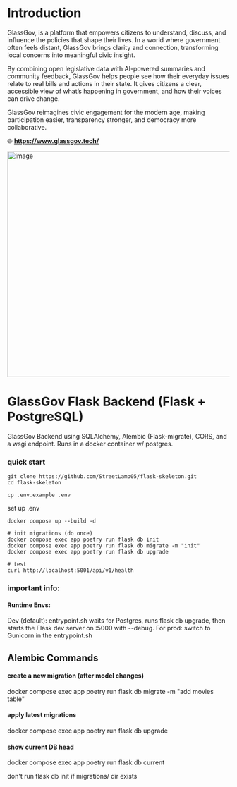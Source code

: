 # Introduction
GlassGov, is a platform that empowers citizens to understand, discuss, and influence the policies that shape their lives. In a world where government often feels distant, GlassGov brings clarity and connection, transforming local concerns into meaningful civic insight.

By combining open legislative data with AI-powered summaries and community feedback, GlassGov helps people see how their everyday issues relate to real bills and actions in their state. It gives citizens a clear, accessible view of what’s happening in government, and how their voices can drive change.

GlassGov reimagines civic engagement for the modern age, making participation easier, transparency stronger, and democracy more collaborative.

🌐 **https://www.glassgov.tech/**

<img width="1050" height="512" alt="image" src="https://github.com/user-attachments/assets/17b6f0f8-1231-4fb0-9c60-7e2c73ad506f" />


# GlassGov Flask Backend (Flask + PostgreSQL)
GlassGov Backend using SQLAlchemy, Alembic (Flask-migrate), CORS, and a wsgi endpoint. 
Runs in a docker container w/ postgres.

### quick start

``` shell
git clone https://github.com/StreetLamp05/flask-skeleton.git
cd flask-skeleton
```

``` shell
cp .env.example .env
```

set up .env

```shell
docker compose up --build -d
```

``` shell
# init migrations (do once)
docker compose exec app poetry run flask db init
docker compose exec app poetry run flask db migrate -m "init"
docker compose exec app poetry run flask db upgrade
```

``` shell
# test
curl http://localhost:5001/api/v1/health
```


### important info:
#### Runtime Envs:
Dev (default): entrypoint.sh waits for Postgres, runs flask db upgrade, then starts the Flask dev server on :5000 with --debug.
For prod: switch to Gunicorn in the entrypoint.sh

## Alembic Commands
#### create a new migration (after model changes)
docker compose exec app poetry run flask db migrate -m "add movies table"

#### apply latest migrations
docker compose exec app poetry run flask db upgrade

#### show current DB head
docker compose exec app poetry run flask db current

don't run flask db init if migrations/ dir exists

